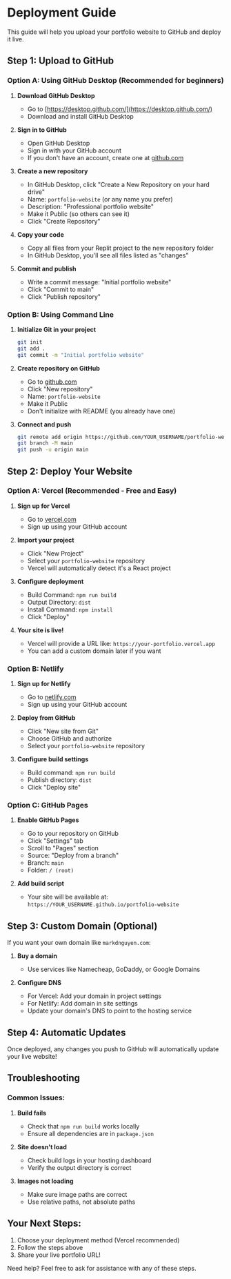 # Deployment Guide

This guide will help you upload your portfolio website to GitHub and deploy it live.

## Step 1: Upload to GitHub

### Option A: Using GitHub Desktop (Recommended for beginners)

1. **Download GitHub Desktop**
   - Go to [https://desktop.github.com/](https://desktop.github.com/)
   - Download and install GitHub Desktop

2. **Sign in to GitHub**
   - Open GitHub Desktop
   - Sign in with your GitHub account
   - If you don't have an account, create one at [github.com](https://github.com)

3. **Create a new repository**
   - In GitHub Desktop, click "Create a New Repository on your hard drive"
   - Name: `portfolio-website` (or any name you prefer)
   - Description: "Professional portfolio website"
   - Make it Public (so others can see it)
   - Click "Create Repository"

4. **Copy your code**
   - Copy all files from your Replit project to the new repository folder
   - In GitHub Desktop, you'll see all files listed as "changes"

5. **Commit and publish**
   - Write a commit message: "Initial portfolio website"
   - Click "Commit to main"
   - Click "Publish repository"

### Option B: Using Command Line

1. **Initialize Git in your project**
   ```bash
   git init
   git add .
   git commit -m "Initial portfolio website"
   ```

2. **Create repository on GitHub**
   - Go to [github.com](https://github.com)
   - Click "New repository"
   - Name: `portfolio-website`
   - Make it Public
   - Don't initialize with README (you already have one)

3. **Connect and push**
   ```bash
   git remote add origin https://github.com/YOUR_USERNAME/portfolio-website.git
   git branch -M main
   git push -u origin main
   ```

## Step 2: Deploy Your Website

### Option A: Vercel (Recommended - Free and Easy)

1. **Sign up for Vercel**
   - Go to [vercel.com](https://vercel.com)
   - Sign up using your GitHub account

2. **Import your project**
   - Click "New Project"
   - Select your `portfolio-website` repository
   - Vercel will automatically detect it's a React project

3. **Configure deployment**
   - Build Command: `npm run build`
   - Output Directory: `dist`
   - Install Command: `npm install`
   - Click "Deploy"

4. **Your site is live!**
   - Vercel will provide a URL like: `https://your-portfolio.vercel.app`
   - You can add a custom domain later if you want

### Option B: Netlify

1. **Sign up for Netlify**
   - Go to [netlify.com](https://netlify.com)
   - Sign up using your GitHub account

2. **Deploy from GitHub**
   - Click "New site from Git"
   - Choose GitHub and authorize
   - Select your `portfolio-website` repository

3. **Configure build settings**
   - Build command: `npm run build`
   - Publish directory: `dist`
   - Click "Deploy site"

### Option C: GitHub Pages

1. **Enable GitHub Pages**
   - Go to your repository on GitHub
   - Click "Settings" tab
   - Scroll to "Pages" section
   - Source: "Deploy from a branch"
   - Branch: `main`
   - Folder: `/ (root)`

2. **Add build script**
   - Your site will be available at: `https://YOUR_USERNAME.github.io/portfolio-website`

## Step 3: Custom Domain (Optional)

If you want your own domain like `markdnguyen.com`:

1. **Buy a domain**
   - Use services like Namecheap, GoDaddy, or Google Domains

2. **Configure DNS**
   - For Vercel: Add your domain in project settings
   - For Netlify: Add domain in site settings
   - Update your domain's DNS to point to the hosting service

## Step 4: Automatic Updates

Once deployed, any changes you push to GitHub will automatically update your live website!

## Troubleshooting

### Common Issues:

1. **Build fails**
   - Check that `npm run build` works locally
   - Ensure all dependencies are in `package.json`

2. **Site doesn't load**
   - Check build logs in your hosting dashboard
   - Verify the output directory is correct

3. **Images not loading**
   - Make sure image paths are correct
   - Use relative paths, not absolute paths

## Your Next Steps:

1. Choose your deployment method (Vercel recommended)
2. Follow the steps above
3. Share your live portfolio URL!

Need help? Feel free to ask for assistance with any of these steps.